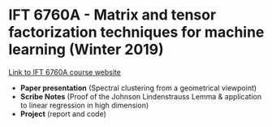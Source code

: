 # IFT 6760A - Matrix and tensor factorization techniques for machine learning (Winter 2019)

[Link to IFT 6760A course website](https://www-labs.iro.umontreal.ca/~grabus/courses/ift6760a-w19.html)


* **Paper presentation** (Spectral clustering from a geometrical viewpoint)
* **Scribe Notes** (Proof of the Johnson Lindenstrauss Lemma & application to linear regression in high dimension)
* **Project** (report and code)
